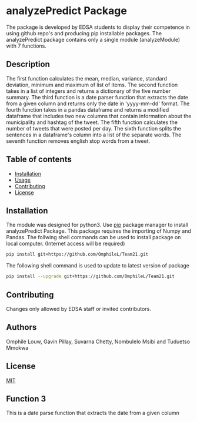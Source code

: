 # analyzePredict Package
The package is developed by EDSA students to display their competence in using github repo's and producing pip installable packages. The analyzePredict package contains only a single module (analyzeModule) with 7 functions.


## Description
The first function calculates the mean, median, variance, standard deviation, minimum and maximum of list of items.
The second function takes in a list of integers and returns a dictionary of the five number summary.
The third function is a date parser function that extracts the date from a given column and returns only the date in 'yyyy-mm-dd' format.
The fourth function takes in a pandas dataframe and returns a modified dataframe that includes two new columns that contain information  about the municipality and hashtag of the tweet.
The fifth function calculates the number of tweets that were posted per day.
The sixth function splits the sentences in a dataframe's column into a list of the separate words.
The seventh function removes english stop words from a tweet.


## Table of contents
* [Installation](#installation)
* [Usage](#usage)
* [Contributing](#contributing)
* [License](#license)


## Installation
The module was designed for python3. Use [pip](https://pip.pypa.io/en/stable/) package manager to install analyzePredict Package. This package requires the importing of Numpy and Pandas. The follwing shell commands can be used to install package on local computer. (Internet access will be required)

```bash
pip install git+https://github.com/OmphileL/Team21.git
```

The following shell command is used to update to latest version of package
```bash
pip install --upgrade git+https://github.com/OmphileL/Team21.git
```


## Contributing
Changes only allowed by EDSA staff or invited contributors.

## Authors
Omphile Louw, Gavin Pillay, Suvarna Chetty, Nombulelo Msibi and Tuduetso Mmokwa


## License
[MIT](https://choosealicense.com/licenses/mit/)

## Function 3
This is a date parse function that extracts the date from a given column



